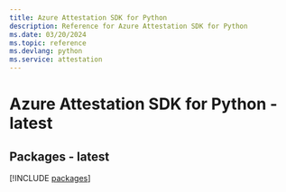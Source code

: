 ```yaml
---
title: Azure Attestation SDK for Python
description: Reference for Azure Attestation SDK for Python
ms.date: 03/20/2024
ms.topic: reference
ms.devlang: python
ms.service: attestation
---
```

# Azure Attestation SDK for Python - latest
## Packages - latest
[!INCLUDE [packages](attestation-index.md)]